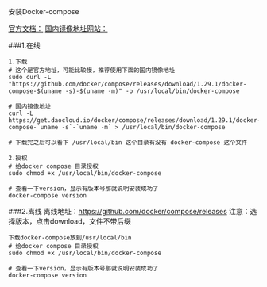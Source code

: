 安装Docker-compose


[官方文档：](https://docs.docker.com/compose/install/)
[国内镜像地址网站：](http://get.daocloud.io/#install-compose)


###1.在线
```shell script
1.下载
# 这个是官方地址，可能比较慢，推荐使用下面的国内镜像地址
sudo curl -L "https://github.com/docker/compose/releases/download/1.29.1/docker-compose-$(uname -s)-$(uname -m)" -o /usr/local/bin/docker-compose

# 国内镜像地址
curl -L https://get.daocloud.io/docker/compose/releases/download/1.29.1/docker-compose-`uname -s`-`uname -m` > /usr/local/bin/docker-compose

# 下载完之后可以看下 /usr/local/bin 这个目录有没有 docker-compose 这个文件

2.授权
# 给docker compose 目录授权
sudo chmod +x /usr/local/bin/docker-compose

# 查看一下version，显示有版本号那就说明安装成功了
docker-compose version
```

###2.离线
离线地址：https://github.com/docker/compose/releases
注意：选择版本，点击download，文件不带后缀

```shell script
下载docker-compose放到/usr/local/bin 
# 给docker compose 目录授权
sudo chmod +x /usr/local/bin/docker-compose

# 查看一下version，显示有版本号那就说明安装成功了
docker-compose version
```
